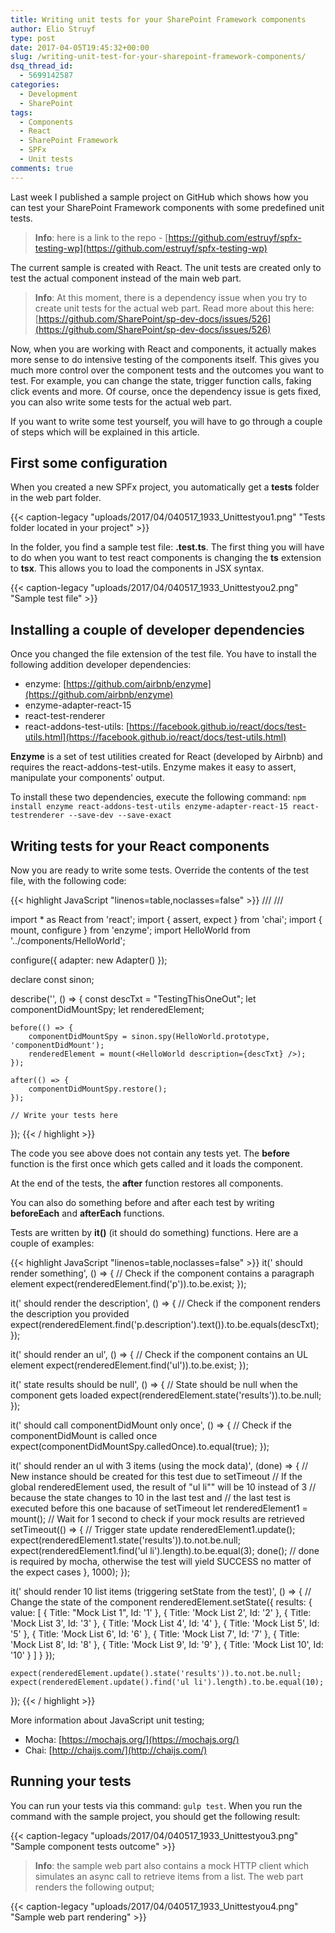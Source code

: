 ```yaml
---
title: Writing unit tests for your SharePoint Framework components
author: Elio Struyf
type: post
date: 2017-04-05T19:45:32+00:00
slug: /writing-unit-test-for-your-sharepoint-framework-components/
dsq_thread_id:
  - 5699142587
categories:
  - Development
  - SharePoint
tags:
  - Components
  - React
  - SharePoint Framework
  - SPFx
  - Unit tests
comments: true
---
```


Last week I published a sample project on GitHub which shows how you can test your SharePoint Framework components with some predefined unit tests.

> **Info**: here is a link to the repo - [https://github.com/estruyf/spfx-testing-wp](https://github.com/estruyf/spfx-testing-wp)

The current sample is created with React. The unit tests are created only to test the actual component instead of the main web part.

> **Info**: At this moment, there is a dependency issue when you try to create unit tests for the actual web part. Read more about this here: [https://github.com/SharePoint/sp-dev-docs/issues/526](https://github.com/SharePoint/sp-dev-docs/issues/526)

Now, when you are working with React and components, it actually makes more sense to do intensive testing of the components itself. This gives you much more control over the component tests and the outcomes you want to test. For example, you can change the state, trigger function calls, faking click events and more. Of course, once the dependency issue is gets fixed, you can also write some tests for the actual web part.

If you want to write some test yourself, you will have to go through a couple of steps which will be explained in this article.

## First some configuration

When you created a new SPFx project, you automatically get a **tests** folder in the web part folder.

{{< caption-legacy "uploads/2017/04/040517_1933_Unittestyou1.png" "Tests folder located in your project" >}}

In the folder, you find a sample test file: **<webpart-name>.test.ts**. The first thing you will have to do when you want to test react components is changing the **ts** extension to **tsx**. This allows you to load the components in JSX syntax.

{{< caption-legacy "uploads/2017/04/040517_1933_Unittestyou2.png" "Sample test file" >}}

## Installing a couple of developer dependencies

Once you changed the file extension of the test file. You have to install the following addition developer dependencies:

*   enzyme: [https://github.com/airbnb/enzyme](https://github.com/airbnb/enzyme)
*   enzyme-adapter-react-15
*   react-test-renderer
*   react-addons-test-utils: [https://facebook.github.io/react/docs/test-utils.html](https://facebook.github.io/react/docs/test-utils.html)

**Enzyme** is a set of test utilities created for React (developed by Airbnb) and requires the react-addons-test-utils. Enzyme makes it easy to assert, manipulate your components' output.

To install these two dependencies, execute the following command: `npm install enzyme react-addons-test-utils enzyme-adapter-react-15 react-testrenderer --save-dev --save-exact`

## Writing tests for your React components

Now you are ready to write some tests. Override the contents of the test file, with the following code:

{{< highlight JavaScript "linenos=table,noclasses=false" >}}
/// <reference types="mocha" />
/// <reference types="sinon" />

import * as React from 'react';
import { assert, expect } from 'chai';
import { mount, configure } from 'enzyme';
import HelloWorld from '../components/HelloWorld';

configure({ adapter: new Adapter() });

declare const sinon;

describe('<HelloWorld />', () => {
    const descTxt = "TestingThisOneOut";
    let componentDidMountSpy;
    let renderedElement;

    before(() => {
        componentDidMountSpy = sinon.spy(HelloWorld.prototype, 'componentDidMount');
        renderedElement = mount(<HelloWorld description={descTxt} />);
    });

    after(() => {
        componentDidMountSpy.restore();
    });

    // Write your tests here
});
{{< / highlight >}}

The code you see above does not contain any tests yet. The **before** function is the first once which gets called and it loads the component.

At the end of the tests, the **after** function restores all components.

You can also do something before and after each test by writing **beforeEach** and **afterEach** functions.

Tests are written by **it()** (it should do something) functions. Here are a couple of examples:

{{< highlight JavaScript "linenos=table,noclasses=false" >}}
it('<HelloWorld /> should render something', () => {
    // Check if the component contains a paragraph element
    expect(renderedElement.find('p')).to.be.exist;
});

it('<HelloWorld /> should render the description', () => {
    // Check if the component renders the description you provided
    expect(renderedElement.find('p.description').text()).to.be.equals(descTxt);
});

it('<HelloWorld /> should render an ul', () => {
    // Check if the component contains an UL element
    expect(renderedElement.find('ul')).to.be.exist;
});

it('<HelloWorld /> state results should be null', () => {
    // State should be null when the component gets loaded
    expect(renderedElement.state('results')).to.be.null;
});

it('<HelloWorld /> should call componentDidMount only once', () => {
    // Check if the componentDidMount is called once
    expect(componentDidMountSpy.calledOnce).to.equal(true);
});

it('<HelloWorld /> should render an ul with 3 items (using the mock data)', (done) => {
    // New instance should be created for this test due to setTimeout
    // If the global renderedElement used, the result of "ul li"" will be 10 instead of 3
    // because the state changes to 10 in the last test and
    // the last test is executed before this one bacause of setTimeout
    let renderedElement1 = mount(<HelloWorld description={descTxt} />);
    // Wait for 1 second to check if your mock results are retrieved
    setTimeout(() => {
        // Trigger state update
        renderedElement1.update();
        expect(renderedElement1.state('results')).to.not.be.null;
        expect(renderedElement1.find('ul li').length).to.be.equal(3);
        done(); // done is required by mocha, otherwise the test will yield SUCCESS no matter of the expect cases
    }, 1000);
});

it('<HelloWorld /> should render 10 list items (triggering setState from the test)', () => {
    // Change the state of the component
    renderedElement.setState({
        results: {
            value: [
                { Title: "Mock List 1", Id: '1' },
                { Title: 'Mock List 2', Id: '2' },
                { Title: 'Mock List 3', Id: '3' },
                { Title: 'Mock List 4', Id: '4' },
                { Title: 'Mock List 5', Id: '5' },
                { Title: 'Mock List 6', Id: '6' },
                { Title: 'Mock List 7', Id: '7' },
                { Title: 'Mock List 8', Id: '8' },
                { Title: 'Mock List 9', Id: '9' },
                { Title: 'Mock List 10', Id: '10' }
            ]
        }
    });

    expect(renderedElement.update().state('results')).to.not.be.null;
    expect(renderedElement.update().find('ul li').length).to.be.equal(10);
});
{{< / highlight >}}

More information about JavaScript unit testing;

*   Mocha: [https://mochajs.org/](https://mochajs.org/)
*   Chai: [http://chaijs.com/](http://chaijs.com/)

## Running your tests

You can run your tests via this command: `gulp test`. When you run the command with the sample project, you should get the following result:

{{< caption-legacy "uploads/2017/04/040517_1933_Unittestyou3.png" "Sample component tests outcome" >}}

> **Info**: the sample web part also contains a mock HTTP client which simulates an async call to retrieve items from a list. The web part renders the following output;

{{< caption-legacy "uploads/2017/04/040517_1933_Unittestyou4.png" "Sample web part rendering" >}}